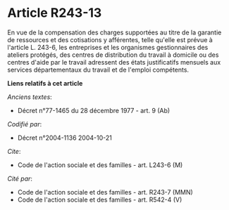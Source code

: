 # Article R243-13

En vue de la compensation des charges supportées au titre de la garantie de ressources et des cotisations y afférentes, telle
qu'elle est prévue à l'article L. 243-6, les entreprises et les organismes gestionnaires des ateliers protégés, des centres
de distribution du travail à domicile ou des centres d'aide par le travail adressent des états justificatifs mensuels aux
services départementaux du travail et de l'emploi compétents.

**Liens relatifs à cet article**

_Anciens textes_:

  - Décret n°77-1465 du 28 décembre 1977 - art. 9 (Ab)

_Codifié par_:

  - Décret n°2004-1136 2004-10-21

_Cite_:

  - Code de l'action sociale et des familles - art. L243-6 (M)

_Cité par_:

  - Code de l'action sociale et des familles - art. R243-7 (MMN)
  - Code de l'action sociale et des familles - art. R542-4 (V)
